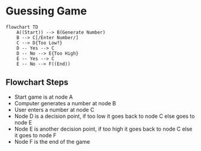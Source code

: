 # Guessing Game

```mermaid
flowchart TD
    A((Start)) --> B(Generate Number)
    B --> C[/Enter Number/]
    C --> D{Too Low?}
    D -- Yes --> C
    D -- No --> E{Too High}
    E -- Yes --> C
    E -- No --> F((End))
```

## Flowchart Steps
- Start game is at node A
- Computer generates a number at node B
- User enters a number at node C
- Node D is a decision point, if too low it goes back to node C else goes to node E
- Node E is another decision point, if too high it goes back to node C else it goes to node F
- Node F is the end of the game